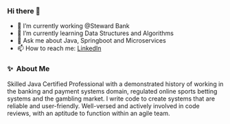 ### Hi there 👋

- 🔭 I’m currently working @Steward Bank
- 🌱 I’m currently learning Data Structures and Algorithms
- 💬 Ask me about Java, Springboot and Microservices
- 📫 How to reach me: [LinkedIn](https://www.linkedin.com/in/victim-musundire)

### ✨&nbsp; About Me

Skilled Java Certified Professional with a demonstrated history of working in the banking and payment systems domain, regulated online sports betting systems and the gambling market. l write code to create systems that are reliable and user-friendly. Well-versed and actively involved in code reviews, with an aptitude to function within an agile team.
